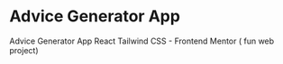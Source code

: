 # Advice Generator App
Advice Generator App React Tailwind CSS  - Frontend Mentor ( fun web project)
